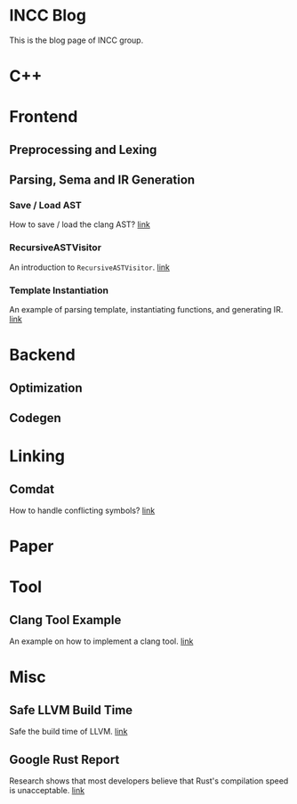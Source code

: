 # INCC Blog

This is the blog page of INCC group.

# C++

# Frontend

## Preprocessing and Lexing

## Parsing, Sema and IR Generation

### Save / Load AST

How to save / load the clang AST? [link](./frontend/parse-sema-ir/ast-save-load.md)

### RecursiveASTVisitor

An introduction to `RecursiveASTVisitor`.  [link](./frontend/parse-sema-ir/RecursiveASTVisitor.md)

### Template Instantiation

An example of parsing template, instantiating functions, and generating IR. [link](./frontend/parse-sema-ir/clang-inst.md)

# Backend

## Optimization

## Codegen

# Linking

## Comdat

How to handle conflicting symbols? [link](./linking/comdat.md)

# Paper

# Tool

## Clang Tool Example

An example on how to implement a clang tool. [link](./tool/clang-tool-example.md)

# Misc

## Safe LLVM Build Time

Safe the build time of LLVM. [link](./misc/safe-build-time.md)

## Google Rust Report

Research shows that most developers believe that Rust's compilation speed is unacceptable. [link](./misc/google-rust-report.md)